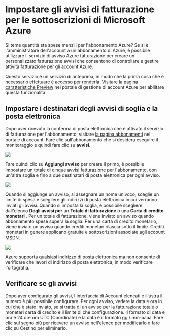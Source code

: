 <properties
    pageTitle="Impostare avvisi per le sottoscrizioni di Microsoft Azure di fatturazione | Microsoft Azure"
    description="Descrive come è possibile impostare avvisi nella fattura Azure in modo che è possibile evitare sorprese fatturazione."
    services=""
    documentationCenter=""
    authors="vikdesai"
    manager="mbaldwin"
    editor=""
    tags="billing"
    />

<tags
    ms.service="billing"
    ms.workload="na"
    ms.tgt_pltfrm="na"
    ms.devlang="na"
    ms.topic="article"
    ms.date="08/18/2016"
    ms.author="vikdesai"/>

# <a name="set-up-billing-alerts-for-your-microsoft-azure-subscriptions"></a>Impostare gli avvisi di fatturazione per le sottoscrizioni di Microsoft Azure

Si teme quantità sta spese mensili per l'abbonamento Azure? Se si è l'amministratore dell'account a un abbonamento di Azure, è possibile utilizzare il servizio di avviso Azure fatturazione per creare un personalizzato fatturazione avvisi che consentono di controllare e gestire attività fatturazione per gli account Azure.

Questo servizio è un servizio di anteprima, in modo che la prima cosa che è necessario effettuare è accesso per renderla. Visitare [la pagina caratteristiche Preview](https://account.windowsazure.com/PreviewFeatures) nel portale di gestione di account Azure per abilitare questa funzionalità.

## <a name="set-the-alert-threshold-and-email-recipients"></a>Impostare i destinatari degli avvisi di soglia e la posta elettronica

Dopo aver ricevuto la conferma di posta elettronica che è attivato il servizio di fatturazione per l'abbonamento, visitare [la pagina abbonamenti](https://account.windowsazure.com/Subscriptions) nel portale di account. Fare clic sull'abbonamento che si desidera eseguire il monitoraggio e quindi fare clic su **avvisi**.

![][Image1]

Fare quindi clic su **Aggiungi avviso** per creare il primo, è possibile impostare un totale di cinque avvisi fatturazione per l'abbonamento, con un'altra soglia e fino a due destinatari di posta elettronica per ogni avviso.

![][Image2]

Quando si aggiunge un avviso, si assegnare un nome univoco, sceglie un limite di spesa e scegliere gli indirizzi di posta elettronica in cui verranno inviati gli avvisi. Quando si imposta la soglia, è possibile scegliere dall'elenco **Degli avvisi per** un **Totale di fatturazione** o una **Carta di credito monetari** . Per un totale di fatturazione, viene inviato un avviso quando abbonamento spese supera la soglia. Per una carta di credito monetario, viene inviato un avviso quando crediti monetari rilascia sotto il limite. Crediti monetari in genere applicano gratuite e sottoscrizioni associate agli account MSDN.

![][Image3]

Azure supporta qualsiasi indirizzo di posta elettronica ma non consente di verificare che lavori di indirizzo di posta elettronica, in modo verificare l'ortografia.

## <a name="check-on-your-alerts"></a>Verificare se gli avvisi

Dopo aver configurato gli avvisi, l'interfaccia di Account elencati e illustra il numero è più possibile configurare. Per ogni avviso, vedere la data e ora in cui che è stato inviato, se si tratta di un avviso per la fatturazione totale o monetari carta di credito e il limite di che configurazione. Il formato di data e ora è 24 ore ora UTC (Coordinate) e la data è il formato gg / mm-aaaa. Fare clic sul segno più per ricevere un avviso nell'elenco per modificarlo o fare clic su Cestino per eliminarlo.

[Image1]: ./media/azure-billing-set-up-alerts/billingalert1.png
[Image2]: ./media/azure-billing-set-up-alerts/billingalert2.png
[Image3]: ./media/azure-billing-set-up-alerts/billingalerts3.png
